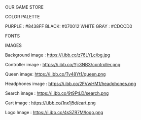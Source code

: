 OUR GAME STORE


COLOR PALETTE

PURPLE :  #8438FF
BLACK:  #070012
WHITE GRAY : #CDCCD0


FONTS

<link rel="preconnect" href="https://fonts.googleapis.com">
<link rel="preconnect" href="https://fonts.gstatic.com" crossorigin>
<link href="https://fonts.googleapis.com/css2?family=Archivo+Black&family=Montserrat:wght@100;200;300;400;500;600;700;800;900&family=Roboto+Slab:wght@300;500;700&display=swap" rel="stylesheet">



<link rel="preconnect" href="https://fonts.googleapis.com">
<link rel="preconnect" href="https://fonts.gstatic.com" crossorigin>
<link href="https://fonts.googleapis.com/css2?family=Roboto:wght@100&display=swap" rel="stylesheet">



IMAGES

Background image : https://i.ibb.co/z76LYLc/bg.jpg

Controller image : https://i.ibb.co/Yjr3NB3/controller.png

Queen image: https://i.ibb.co/Tv48Yt1/queen.png

Headphones image : https://i.ibb.co/2FVwHM1/headphones.png

Search image : https://i.ibb.co/9t9PtLD/search.png

Cart image : https://i.ibb.co/1nx1j5d/cart.png

Logo Image : https://i.ibb.co/4sSZR7M/logo.png



